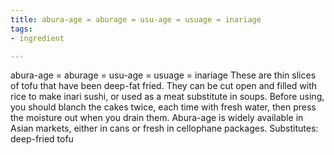 ```yaml
---
title: abura-age = aburage = usu-age = usuage = inariage
tags:
- ingredient

---
```

abura-age = aburage = usu-age = usuage = inariage These are thin slices of tofu that have been deep-fat fried. They can be cut open and filled with rice to make inari sushi, or used as a meat substitute in soups. Before using, you should blanch the cakes twice, each time with fresh water, then press the moisture out when you drain them. Abura-age is widely available in Asian markets, either in cans or fresh in cellophane packages. Substitutes: deep-fried tofu
